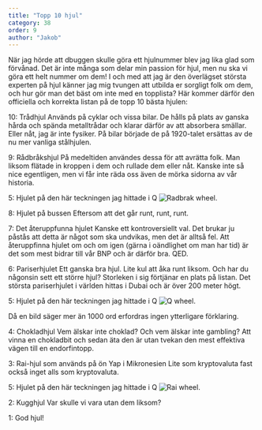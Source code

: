 ```yaml
---
title: "Topp 10 hjul"
category: 38
order: 9
author: "Jakob"
---
```

När jag hörde att dbuggen skulle göra ett hjulnummer blev jag lika glad som förvånad. Det är inte många som delar min passion för hjul, men nu ska vi göra ett helt nummer om dem! I och med att jag är den överlägset största experten på hjul känner jag mig tvungen att utbilda er sorgligt folk om dem, och hur gör man det bäst om inte med en topplista? Här kommer därför den officiella och korrekta listan på de topp 10 bästa hjulen:

10: Trådhjul
Används på cyklar och vissa bilar. De hålls på plats av ganska hårda och spända metalltrådar och klarar därför av att absorbera smällar. Eller nåt, jag är inte fysiker. På bilar började de på 1920-talet ersättas av de nu mer vanliga stålhjulen.

9: Rådbråkshjul
På medeltiden användes dessa för att avrätta folk. Man liksom flätade in kroppen i dem och rullade dem eller nåt. Kanske inte så nice egentligen, men vi får inte räda oss även de mörka sidorna av vår historia.

5: Hjulet på den här teckningen jag hittade i Q
<img class="jpg" alt="Radbrak wheel." src="https://dbuggen.s3.eu-west-1.amazonaws.com/issue-2023-december/radbrak-wheel.jpg">

8: Hjulet på bussen
Eftersom att det går runt, runt, runt.

7: Det återuppfunna hjulet
Kanske ett kontroversiellt val. Det brukar ju påstås att detta är något som ska undvikas, men det är alltså fel. Att återuppfinna hjulet om och om igen (gärna i oändlighet om man har tid) är det som mest bidrar till vår BNP och är därför bra. QED.

6: Pariserhjulet
Ett ganska bra hjul. Lite kul att åka runt liksom. Och har du någonsin sett ett större hjul? Storleken i sig förtjänar en plats på listan. Det största pariserhjulet i världen hittas i Dubai och är över 200 meter högt.

5: Hjulet på den här teckningen jag hittade i Q
<img class="jpg" alt="Q wheel." src="https://dbuggen.s3.eu-west-1.amazonaws.com/issue-2023-december/q-hjul.jpg">

Då en bild säger mer än 1000 ord erfordras ingen ytterligare förklaring.

4: Chokladhjul
Vem älskar inte choklad? Och vem älskar inte gambling? Att vinna en chokladbit och sedan äta den är utan tvekan den mest effektiva vägen till en endorfintopp.

3: Rai-hjul som används på ön Yap i Mikronesien
Lite som kryptovaluta fast också inget alls som kryptovaluta.

5: Hjulet på den här teckningen jag hittade i Q
<img class="jpg" alt="Rai wheel." src="https://dbuggen.s3.eu-west-1.amazonaws.com/issue-2023-december/rai-hjul.jpg">

2: Kugghjul
Var skulle vi vara utan dem liksom?

1: God hjul!
